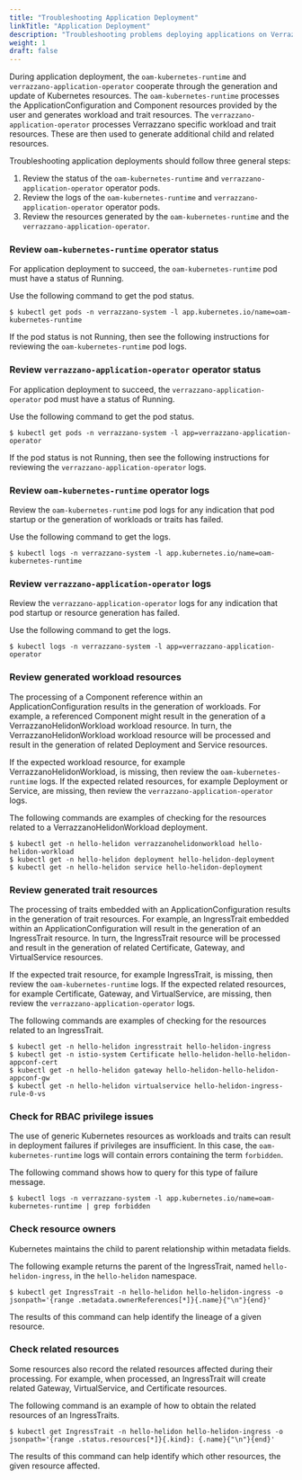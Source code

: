 ```yaml
---
title: "Troubleshooting Application Deployment"
linkTitle: "Application Deployment"
description: "Troubleshooting problems deploying applications on Verrazzano"
weight: 1
draft: false
---
```


During application deployment, the `oam-kubernetes-runtime` and `verrazzano-application-operator` cooperate through the generation and update of Kubernetes resources.
The `oam-kubernetes-runtime` processes the ApplicationConfiguration and Component resources provided by the user and generates workload and trait resources.
The `verrazzano-application-operator` processes Verrazzano specific workload and trait resources.
These are then used to generate additional child and related resources.

Troubleshooting application deployments should follow three general steps:
1. Review the status of the `oam-kubernetes-runtime` and `verrazzano-application-operator` operator pods.
2. Review the logs of the `oam-kubernetes-runtime` and `verrazzano-application-operator` operator pods.
3. Review the resources generated by the `oam-kubernetes-runtime` and the `verrazzano-application-operator`.

### Review `oam-kubernetes-runtime` operator status
For application deployment to succeed, the `oam-kubernetes-runtime` pod must have a status of Running.

Use the following command to get the pod status.
```shell
$ kubectl get pods -n verrazzano-system -l app.kubernetes.io/name=oam-kubernetes-runtime
```
If the pod status is not Running, then see the following instructions for reviewing the `oam-kubernetes-runtime` pod logs.

### Review `verrazzano-application-operator` operator status
For application deployment to succeed, the `verrazzano-application-operator` pod must have a status of Running.

Use the following command to get the pod status.
```shell
$ kubectl get pods -n verrazzano-system -l app=verrazzano-application-operator
```
If the pod status is not Running, then see the following instructions for reviewing the `verrazzano-application-operator` logs.

### Review `oam-kubernetes-runtime` operator logs
Review the `oam-kubernetes-runtime` pod logs for any indication that pod startup or the generation of workloads or traits has failed.

Use the following command to get the logs.
```shell
$ kubectl logs -n verrazzano-system -l app.kubernetes.io/name=oam-kubernetes-runtime
```

### Review `verrazzano-application-operator` logs
Review the `verrazzano-application-operator` logs for any indication that pod startup or resource generation has failed.

Use the following command to get the logs.
```shell
$ kubectl logs -n verrazzano-system -l app=verrazzano-application-operator
```

### Review generated workload resources
The processing of a Component reference within an ApplicationConfiguration results in the generation of workloads.
For example, a referenced Component might result in the generation of a VerrazzanoHelidonWorkload workload resource.
In turn, the VerrazzanoHelidonWorkload workload resource will be processed and result in the generation of related Deployment and Service resources.

If the expected workload resource, for example VerrazzanoHelidonWorkload, is missing, then review the `oam-kubernetes-runtime` logs.
If the expected related resources, for example Deployment or Service, are missing, then review the `verrazzano-application-operator` logs.

The following commands are examples of checking for the resources related to a VerrazzanoHelidonWorkload deployment.
```shell
$ kubectl get -n hello-helidon verrazzanohelidonworkload hello-helidon-workload
$ kubectl get -n hello-helidon deployment hello-helidon-deployment
$ kubectl get -n hello-helidon service hello-helidon-deployment
```

### Review generated trait resources
The processing of traits embedded with an ApplicationConfiguration results in the generation of trait resources.
For example, an IngressTrait embedded within an ApplicationConfiguration will result in the generation of an IngressTrait resource.
In turn, the IngressTrait resource will be processed and result in the generation of related Certificate, Gateway, and VirtualService resources.

If the expected trait resource, for example IngressTrait, is missing, then review the `oam-kubernetes-runtime` logs.
If the expected related resources, for example Certificate, Gateway, and VirtualService, are missing, then review the `verrazzano-application-operator` logs.

The following commands are examples of checking for the resources related to an IngressTrait.
```shell
$ kubectl get -n hello-helidon ingresstrait hello-helidon-ingress
$ kubectl get -n istio-system Certificate hello-helidon-hello-helidon-appconf-cert
$ kubectl get -n hello-helidon gateway hello-helidon-hello-helidon-appconf-gw
$ kubectl get -n hello-helidon virtualservice hello-helidon-ingress-rule-0-vs
```

### Check for RBAC privilege issues
The use of generic Kubernetes resources as workloads and traits can result in deployment failures if privileges are insufficient.
In this case, the `oam-kubernetes-runtime` logs will contain errors containing the term `forbidden`.

The following command shows how to query for this type of failure message.
```shell
$ kubectl logs -n verrazzano-system -l app.kubernetes.io/name=oam-kubernetes-runtime | grep forbidden
```

### Check resource owners
Kubernetes maintains the child to parent relationship within metadata fields.

The following example returns the parent of the IngressTrait, named `hello-helidon-ingress`, in the `hello-helidon` namespace.
```shell
$ kubectl get IngressTrait -n hello-helidon hello-helidon-ingress -o jsonpath='{range .metadata.ownerReferences[*]}{.name}{"\n"}{end}'
```
The results of this command can help identify the lineage of a given resource.

### Check related resources
Some resources also record the related resources affected during their processing.
For example, when processed, an IngressTrait will create related Gateway, VirtualService, and Certificate resources.

The following command is an example of how to obtain the related resources of an IngressTraits.
```shell
$ kubectl get IngressTrait -n hello-helidon hello-helidon-ingress -o jsonpath='{range .status.resources[*]}{.kind}: {.name}{"\n"}{end}'
```
The results of this command can help identify which other resources, the given resource affected.
